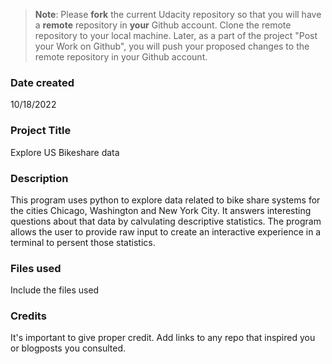 >**Note**: Please **fork** the current Udacity repository so that you will have a **remote** repository in **your** Github account. Clone the remote repository to your local machine. Later, as a part of the project "Post your Work on Github", you will push your proposed changes to the remote repository in your Github account.

### Date created
10/18/2022

### Project Title
Explore US Bikeshare data

### Description
This program uses python to explore data related to bike share systems for the cities Chicago, Washington and New York City. It answers interesting 
questions about that data by calvulating descriptive statistics. The program allows the user to provide raw input to create an interactive experience
in a terminal to persent those statistics.

### Files used
Include the files used

### Credits
It's important to give proper credit. Add links to any repo that inspired you or blogposts you consulted.

